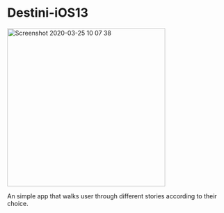 # Destini-iOS13

<img width="363" alt="Screenshot 2020-03-25 10 07 38" src="https://user-images.githubusercontent.com/44005264/77515017-7c63b580-6e80-11ea-8382-8abcd90dfd05.png">

An simple app that walks user through different stories according to their choice.
